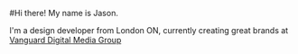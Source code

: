 #Hi there! My name is Jason.

I'm a design developer from London ON, currently creating great brands at [Vanguard Digital Media Group](https://vanguard.to)

